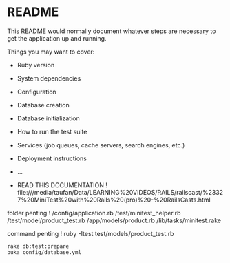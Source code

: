 # README

This README would normally document whatever steps are necessary to get the
application up and running.

Things you may want to cover:

* Ruby version

* System dependencies

* Configuration

* Database creation

* Database initialization

* How to run the test suite

* Services (job queues, cache servers, search engines, etc.)

* Deployment instructions

* ...

* READ THIS DOCUMENTATION ! file:///media/taufan/Data/LEARNING%20VIDEOS/RAILS/railscast/%23327%20MiniTest%20with%20Rails%20(pro)%20-%20RailsCasts.html

folder penting !
    /config/application.rb 
    /test/minitest_helper.rb 
    /test/model/product_test.rb 
    /app/models/product.rb 
    /lib/tasks/minitest.rake 

command penting !
    ruby -Itest test/models/product_test.rb

    rake db:test:prepare
    buka config/database.yml